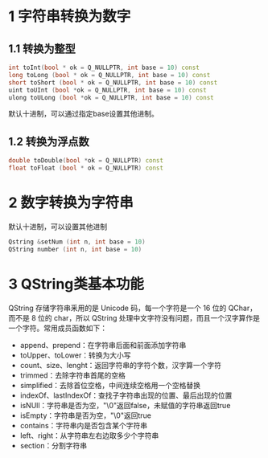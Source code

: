 
# 1 字符串转换为数字

## 1.1 转换为整型
```cpp
int toInt(bool * ok = Q_NULLPTR, int base = 10) const
long toLong (bool * ok = Q_NULLPTR, int base = 10) const
short toShort (bool * ok = Q_NULLPTR, int base = 10) const
uint toUInt (bool *ok = Q_NULLPTR, int base = 10) const
ulong toULong (bool *ok = Q_NULLPTR, int base = 10) const
```
默认十进制，可以通过指定base设置其他进制。

## 1.2 转换为浮点数
```cpp
double toDouble(bool *ok = Q_NULLPTR) const
float toFloat (bool * ok = Q_NULLPTR) const
```

# 2 数字转换为字符串
默认十进制，可以设置其他进制
```cpp
Qstring &setNum (int n, int base = 10)
QString number (int n, int base = 10)
```

# 3 QString类基本功能
QString 存储字符串釆用的是 Unicode 码，每一个字符是一个 16 位的 QChar，而不是 8 位的 char，所以 QString 处理中文字符没有问题，而且一个汉字算作是一个字符。常用成员函数如下：

- append、prepend：在字符串后面和前面添加字符串
- toUpper、toLower：转换为大小写
- count、size、lenght：返回字符串的字符个数，汉字算一个字符
- trimmed：去除字符串首尾的空格
- simplified：去除首位空格，中间连续空格用一个空格替换
- indexOf、lastIndexOf：查找子字符串出现的位置、最后出现的位置
- isNUll：字符串是否为空，"\0"返回false，未赋值的字符串返回true
- isEmpty：字符串是否为空，"\0"返回true
- contains：字符串内是否包含某个字符串
- left、right：从字符串左右边取多少个字符串
- section：分割字符串
